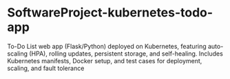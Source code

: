 # SoftwareProject-kubernetes-todo-app
To-Do List web app (Flask/Python) deployed on Kubernetes, featuring auto-scaling (HPA), rolling updates, persistent storage, and self-healing. Includes Kubernetes manifests, Docker setup, and test cases for deployment, scaling, and fault tolerance
